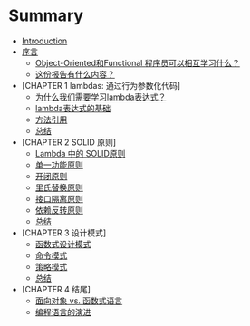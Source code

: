 # Summary

* [Introduction](README.md)
* [序言](chapter0/section0.0.md)
    * [Object-Oriented和Functional 程序员可以相互学习什么？](chapter0/section0.1.md)
    * [这份报告有什么内容？](chapter0/section0.2.md)
* [CHAPTER 1 lambdas: 通过行为参数化代码]
    * [为什么我们需要学习lambda表达式？](chapter1/section1.1.md)
    * [lambda表达式的基础](chapter1/section1.2.md)
    * [方法引用](chapter1/section1.3.md)
    * [总结](chapter1/section1.4.md)
* [CHAPTER 2 SOLID 原则]
    * [Lambda 中的 SOLID原则](chapter2/section2.1.md)
    * [单一功能原则](chapter2/section2.2.md)
    * [开闭原则](chapter2/section2.3.md)
    * [里氏替换原则](chapter2/section2.4.md)
    * [接口隔离原则](chapter2/section2.5.md)
    * [依赖反转原则](chapter2/section2.6.md)
    * [总结](chapter2/section2.7.md)
* [CHAPTER 3 设计模式]
    * [函数式设计模式](chapter3/section3.1.md)
    * [命令模式](chapter3/section3.2.md)
    * [策略模式](chapter3/section3.3.md)
    * [总结](chapter3/section3.4.md)
* [CHAPTER 4 结尾]
    * [面向对象 vs. 函数式语言](chapter4/section4.1.md)
    * [编程语言的演进](chapter4/section4.2.md)

